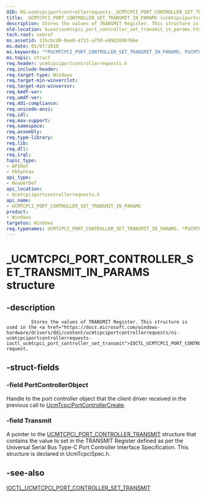 ```yaml
---
UID: NS:ucmtcpciportcontrollerrequests._UCMTCPCI_PORT_CONTROLLER_SET_TRANSMIT_IN_PARAMS
title: _UCMTCPCI_PORT_CONTROLLER_SET_TRANSMIT_IN_PARAMS (ucmtcpciportcontrollerrequests.h)
description: Stores the values of TRANSMIT Register. This structure is used in the IOCTL_UCMTCPCI_PORT_CONTROLLER_SET_TRANSMIT request.
old-location: buses\ucmtcpci_port_controller_set_transmit_in_params.htm
tech.root: usbref
ms.assetid: 115cbcd8-0ee0-4713-a750-e89d269b766e
ms.date: 05/07/2018
ms.keywords: "*PUCMTCPCI_PORT_CONTROLLER_SET_TRANSMIT_IN_PARAMS, PUCMTCPCI_PORT_CONTROLLER_SET_TRANSMIT_IN_PARAMS, PUCMTCPCI_PORT_CONTROLLER_SET_TRANSMIT_IN_PARAMS structure pointer [Buses], UCMTCPCI_PORT_CONTROLLER_SET_TRANSMIT_IN_PARAMS, UCMTCPCI_PORT_CONTROLLER_SET_TRANSMIT_IN_PARAMS structure [Buses], _UCMTCPCI_PORT_CONTROLLER_SET_TRANSMIT_IN_PARAMS, buses.ucmtcpci_port_controller_set_transmit_in_params, ucmtcpciportcontrollerrequests/PUCMTCPCI_PORT_CONTROLLER_SET_TRANSMIT_IN_PARAMS, ucmtcpciportcontrollerrequests/UCMTCPCI_PORT_CONTROLLER_SET_TRANSMIT_IN_PARAMS"
ms.topic: struct
req.header: ucmtcpciportcontrollerrequests.h
req.include-header: 
req.target-type: Windows
req.target-min-winverclnt: 
req.target-min-winversvr: 
req.kmdf-ver: 
req.umdf-ver: 
req.ddi-compliance: 
req.unicode-ansi: 
req.idl: 
req.max-support: 
req.namespace: 
req.assembly: 
req.type-library: 
req.lib: 
req.dll: 
req.irql: 
topic_type:
- APIRef
- kbSyntax
api_type:
- HeaderDef
api_location:
- Ucmtcpciportcontrollerrequests.h
api_name:
- UCMTCPCI_PORT_CONTROLLER_SET_TRANSMIT_IN_PARAMS
product:
- Windows
targetos: Windows
req.typenames: UCMTCPCI_PORT_CONTROLLER_SET_TRANSMIT_IN_PARAMS, *PUCMTCPCI_PORT_CONTROLLER_SET_TRANSMIT_IN_PARAMS
---
```


# _UCMTCPCI_PORT_CONTROLLER_SET_TRANSMIT_IN_PARAMS structure


## -description



             Stores the values of TRANSMIT Register. This structure is used in the <a href="https://docs.microsoft.com/windows-hardware/drivers/ddi/content/ucmtcpciportcontrollerrequests/ni-ucmtcpciportcontrollerrequests-ioctl_ucmtcpci_port_controller_set_transmit">IOCTL_UCMTCPCI_PORT_CONTROLLER_SET_TRANSMIT</a> request.
                 


## -struct-fields




### -field PortControllerObject

Handle to the port controller object that the client driver received in the previous call to <a href="https://docs.microsoft.com/windows-hardware/drivers/ddi/content/ucmtcpciportcontroller/nf-ucmtcpciportcontroller-ucmtcpciportcontrollercreate">UcmTcpciPortControllerCreate</a>.


### -field Transmit

A pointer to the 
                     <a href="https://msdn.microsoft.com/936256cd-bd44-4139-b83f-6f0cd9fcc3a5">UCMTCPCI_PORT_CONTROLLER_TRANSMIT</a> structure that contains 
                 the value to set in the TRANSMIT  Register defined as per the Universal Serial Bus Type-C Port Controller Interface Specification. This structure is declared in UcmTcpciSpec.h.


## -see-also




<a href="https://docs.microsoft.com/windows-hardware/drivers/ddi/content/ucmtcpciportcontrollerrequests/ni-ucmtcpciportcontrollerrequests-ioctl_ucmtcpci_port_controller_set_transmit">IOCTL_UCMTCPCI_PORT_CONTROLLER_SET_TRANSMIT</a>
 

 

